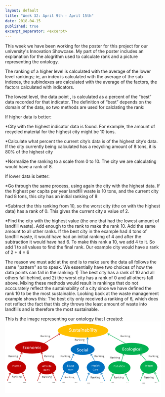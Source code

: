 ```yaml
---
layout: default
title: "Week 32: April 9th - April 15th"
date: 2018-04-15
published: true
excerpt_separator: <excerpt>
---
```

This week we have been working for the poster for this project for our university's Innovation Showcase. My part of the poster includes an explanation for the alogrithm used to calculate rank and a picture representing the ontology.<excerpt>
  
The ranking of a higher level is calculated with the average of the lower level rankings; ie, an index is calculated with the average of the sub indexes, the subindexes are calculated with the average of the factors, the factors calculated with indicators.

The lowest level, the data point , is calculated as a percent of the “best” data recorded for that indicator. The definition of “best” depends on the domain of the data, so two methods are used for calclating the rank: 

If higher data is better:

*City with the highest indicator data is found. For example, the amount of recycled material for the highest city might be 10 tons.

*Calculate what percent the current city’s data is of the highest city’s data. If the city currently being calculated has a recycling amount of 8 tons, it is 80% of the highest city 

*Normalize the ranking to a scale from 0 to 10. The city we are calculating would have a rank of 8.

If lower data is better:

*Go through the same process, using again the city with the highest data. If the highest per capita per year landfill waste is 10 tons, and the current city had 8 tons, this city has an initial ranking of 8

*Subtract the this ranking from 10, so the worst city (the on with the highest data) has a rank of 0. This gives the current city a value of 2.

*Find the city with the highest value (the one that had the lowest amount of landfill waste). Add enough to the rank to make the rank 10. Add the same amount to all other ranks. If the best city in the example had 4 tons of landfill waste, it would have had an initial ranking of 4 and after the subtraction it would have had 6. To make this rank a 10, we add 4 to it. So add 1 to all values to find the final rank. Our example city would have a rank of 2 + 4 = 6

The reason we must add at the end is to make sure the data all follows the same "pattern" so to speak. We essentially have two choices of how the data points can fall in the ranking: 1) The best city has a rank of 10 and all others fall behind, and 2) the worst city has a rank of 0 and all others fall above. Mixing these methods would result in rankings that do not acccurately reflect the sustainability of a city since we have defined the rank 10 to be the most sustainable. Looking back at the waste management example shows this: The best city only received a ranking of 6, which does not reflect the fact that this city throws the least amount of waste into landfills and is therefore the most sustainable.

This is the image representing our ontology that I created:
![Image](/Capture.PNG)
